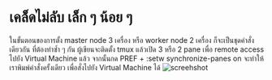 # เคล็ดไม่ลับ เล็ก ๆ น้อย ๆ
ในขั้นตอนของการตั้ง master node 3 เครื่อง หรือ worker node 2 เครื่อง ก็จะเป็นชุดคำสั่งเดียวกัน ที่ต้องทำซ้ำ ๆ กัน ผู้เขียนจะติดตั้ง tmux แล้วเปิด 3 หรือ 2 pane เพื่อ remote access ไปยัง Virtual Machine แล้ว จากนั้นกด PREF + :setw synchronize-panes on จะทำให้เราพิมพ์คำสั่งครั้งเดียว เพื่อสั่งไปยัง Virtual Machine ได้
![screehshot](https://github.com/rdamrong/Kubernetes-The-Hard-Way-CentOS/blob/master/images/ss1.png)
